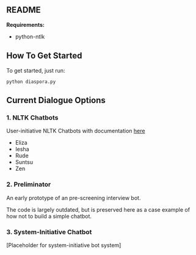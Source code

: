 ## README


**Requirements:**

* python-ntlk

## How To Get Started

To get started, just run:

```{python}
python diaspora.py
```

## Current Dialogue Options

### 1. NLTK Chatbots

User-initiative NLTK Chatbots with documentation [here](http://www.nltk.org/api/nltk.chat.html)

* Eliza
* Iesha
* Rude
* Suntsu
* Zen

### 2. Preliminator

An early prototype of an pre-screening interview bot. 

The code is largely outdated, but is preserved here as a case example of how not to build a simple chatbot.

### 3. System-Initiative Chatbot

[Placeholder for system-initiative bot system]
